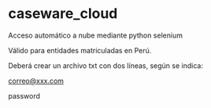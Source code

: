 # caseware_cloud
Acceso automático a nube mediante python selenium

Válido para entidades matriculadas en Perú.

Deberá crear un archivo txt con dos líneas, según se indica:

correo@xxx.com

password
